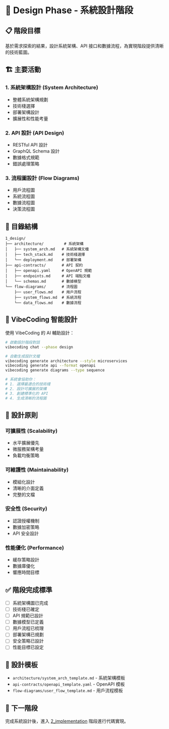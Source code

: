 # 🎨 Design Phase - 系統設計階段

## 📋 階段目標

基於需求探索的結果，設計系統架構、API 接口和數據流程，為實現階段提供清晰的技術藍圖。

## 🏗️ 主要活動

### 1. 系統架構設計 (System Architecture)
- 整體系統架構規劃
- 技術棧選擇
- 部署架構設計
- 擴展性和性能考量

### 2. API 設計 (API Design)
- RESTful API 設計
- GraphQL Schema 設計
- 數據格式規範
- 錯誤處理策略

### 3. 流程圖設計 (Flow Diagrams)
- 用戶流程圖
- 系統流程圖
- 數據流程圖
- 決策流程圖

## 📁 目錄結構

```
1_design/
├── architecture/         # 系統架構
│   ├── system_arch.md   # 系統架構文檔
│   ├── tech_stack.md    # 技術棧選擇
│   └── deployment.md    # 部署架構
├── api-contracts/       # API 契約
│   ├── openapi.yaml     # OpenAPI 規範
│   ├── endpoints.md     # API 端點文檔
│   └── schemas.md       # 數據模型
└── flow-diagrams/       # 流程圖
    ├── user_flows.md    # 用戶流程
    ├── system_flows.md  # 系統流程
    └── data_flows.md    # 數據流程
```

## 🚀 VibeCoding 智能設計

使用 VibeCoding 的 AI 輔助設計：

```bash
# 啟動設計階段對話
vibecoding chat --phase design

# 自動生成設計文檔
vibecoding generate architecture --style microservices
vibecoding generate api --format openapi
vibecoding generate diagrams --type sequence

# 系統會協助你：
# 1. 選擇最適合的技術棧
# 2. 設計可擴展的架構
# 3. 創建標準化的 API
# 4. 生成清晰的流程圖
```

## 🎯 設計原則

### 可擴展性 (Scalability)
- 水平擴展優先
- 微服務架構考量
- 負載均衡策略

### 可維護性 (Maintainability)  
- 模組化設計
- 清晰的介面定義
- 完整的文檔

### 安全性 (Security)
- 認證授權機制
- 數據加密策略
- API 安全設計

### 性能優化 (Performance)
- 緩存策略設計
- 數據庫優化
- 響應時間目標

## ✅ 階段完成標準

- [ ] 系統架構圖已完成
- [ ] 技術棧已確定
- [ ] API 規範已設計
- [ ] 數據模型已定義
- [ ] 用戶流程已梳理
- [ ] 部署架構已規劃
- [ ] 安全策略已設計
- [ ] 性能目標已設定

## 📝 設計模板

- `architecture/system_arch_template.md` - 系統架構模板
- `api-contracts/openapi_template.yaml` - OpenAPI 模板
- `flow-diagrams/user_flow_template.md` - 用戶流程模板

## 🔄 下一階段

完成系統設計後，進入 [2_implementation](../2_implementation/README.md) 階段進行代碼實現。 